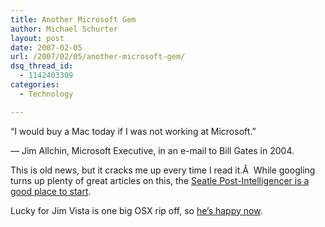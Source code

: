 ```yaml
---
title: Another Microsoft Gem
author: Michael Schurter
layout: post
date: 2007-02-05
url: /2007/02/05/another-microsoft-gem/
dsq_thread_id:
  - 1142403309
categories:
  - Technology

---
```

&#8220;I would buy a Mac today if I was not working at Microsoft.&#8221;

&#8212; Jim Allchin, Microsoft Executive, in an e-mail to Bill Gates in 2004.

This is old news, but it cracks me up every time I read it.Â  While googling turns up plenty of great articles on this, the [Seatle Post-Intelligencer is a good place to start][1].

Lucky for Jim Vista is one big OSX rip off, so [he&#8217;s happy now][2].

 [1]: http://blog.seattlepi.nwsource.com/microsoft/archives/110354.asp
 [2]: http://windowsvistablog.com/blogs/windowsvista/archive/2006/12/12/title.aspx